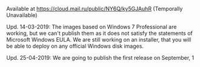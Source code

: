 Available at https://cloud.mail.ru/public/NY6Q/ky5GJAuhR (Temporally Unavailable)

Upd. 14-03-2019: The images based on Windows 7 Professional are working, but we can't publish them as it does not satisfy the statements of Microsoft Windows EULA. We are still working on an installer, that you will be able to deploy on any official Windows disk images.

Upd. 25-04-2019: We are going to publish the first release on September, 
1
